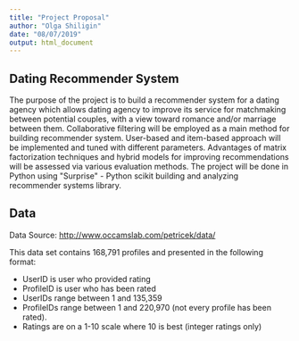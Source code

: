 ```yaml
---
title: "Project Proposal"
author: "Olga Shiligin"
date: "08/07/2019"
output: html_document
---
```



Dating Recommender System
--------------------------

The purpose of the project is to build a recommender system for a dating agency which allows dating agency to improve its service for matchmaking between potential couples, with a view toward romance and/or marriage between them.
Collaborative filtering will be employed as a main method for building recommender system. User-based and item-based approach will be implemented and tuned with different parameters. Advantages of matrix factorization techniques and hybrid models for improving recommendations will be assessed via various evaluation methods.
The project will be done in Python using "Surprise" - Python scikit building and analyzing recommender systems library.


Data
----

Data Source: http://www.occamslab.com/petricek/data/

This data set contains 168,791 profiles and presented in the following format:

- UserID is user who provided rating
- ProfileID is user who has been rated
- UserIDs range between 1 and 135,359
- ProfileIDs range between 1 and 220,970 (not every profile has been rated).
- Ratings are on a 1-10 scale where 10 is best (integer ratings only)









